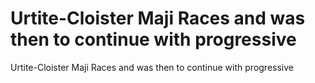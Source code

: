 # Urtite-Cloister Maji Races and was then to continue with progressive

Urtite-Cloister Maji Races and was then to continue with progressive